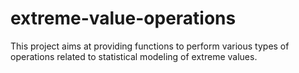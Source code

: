 # extreme-value-operations

This project aims at providing functions to perform various types of operations related to statistical modeling of extreme values.
